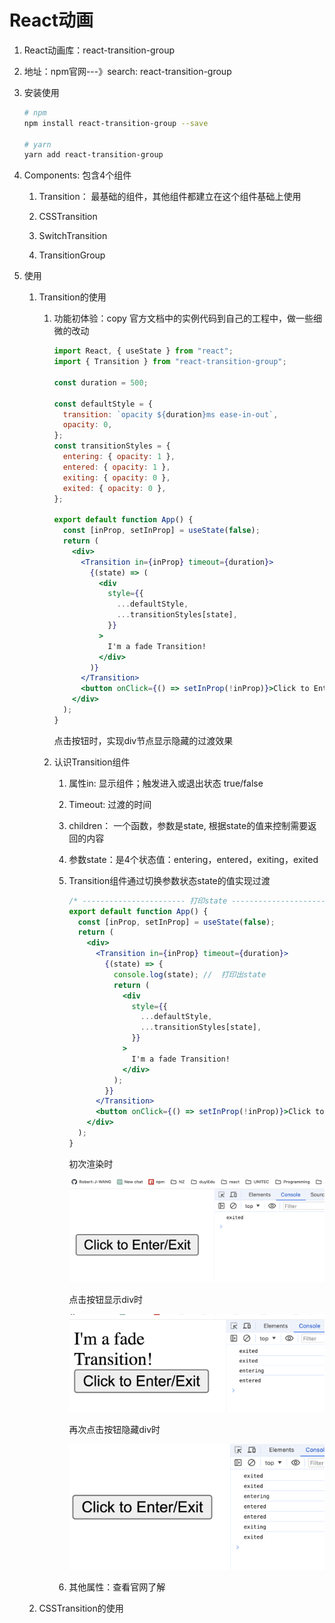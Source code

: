 # React动画

1. React动画库：react-transition-group 

2. 地址：npm官网---》search: react-transition-group 

3. 安装使用

    ```bash
    # npm
    npm install react-transition-group --save
    
    # yarn
    yarn add react-transition-group
    ```

4. Components: 包含4个组件

    1. Transition： 最基础的组件，其他组件都建立在这个组件基础上使用

    2. CSSTransition

    3. SwitchTransition

    4. TransitionGroup

5. 使用

    1. Transition的使用

        1. 功能初体验：copy 官方文档中的实例代码到自己的工程中，做一些细微的改动

            ```jsx
            import React, { useState } from "react";
            import { Transition } from "react-transition-group";
            
            const duration = 500;
            
            const defaultStyle = {
              transition: `opacity ${duration}ms ease-in-out`,
              opacity: 0,
            };
            const transitionStyles = {
              entering: { opacity: 1 },
              entered: { opacity: 1 },
              exiting: { opacity: 0 },
              exited: { opacity: 0 },
            };
            
            export default function App() {
              const [inProp, setInProp] = useState(false);
              return (
                <div>
                  <Transition in={inProp} timeout={duration}>
                    {(state) => (
                      <div
                        style={{
                          ...defaultStyle,
                          ...transitionStyles[state],
                        }}
                      >
                        I'm a fade Transition!
                      </div>
                    )}
                  </Transition>
                  <button onClick={() => setInProp(!inProp)}>Click to Enter/Exit</button>
                </div>
              );
            }
            
            ```

            点击按钮时，实现div节点显示隐藏的过渡效果

        2. 认识Transition组件

            1. 属性in: 显示组件；触发进入或退出状态  true/false

            2. Timeout: 过渡的时间

            3. children： 一个函数，参数是state, 根据state的值来控制需要返回的内容

            4. 参数state：是4个状态值：entering，entered，exiting，exited

            5. Transition组件通过切换参数状态state的值实现过渡

                ```jsx
                /* ----------------------- 打印state ---------------------- */
                export default function App() {
                  const [inProp, setInProp] = useState(false);
                  return (
                    <div>
                      <Transition in={inProp} timeout={duration}>
                        {(state) => {
                          console.log(state); //  打印出state
                          return (
                            <div
                              style={{
                                ...defaultStyle,
                                ...transitionStyles[state],
                              }}
                            >
                              I'm a fade Transition!
                            </div>
                          );
                        }}
                      </Transition>
                      <button onClick={() => setInProp(!inProp)}>Click to Enter/Exit</button>
                    </div>
                  );
                }
                ```

                初次渲染时

                ![image-20240424200753917](./assets/4.png)
            
                点击按钮显示div时

                ![image-20240424200753917](./assets/5.png)

                再次点击按钮隐藏div时

                ![image-20240424200753917](./assets/6.png)
            
            6. 其他属性：查看官网了解
        
    2. CSSTransition的使用

